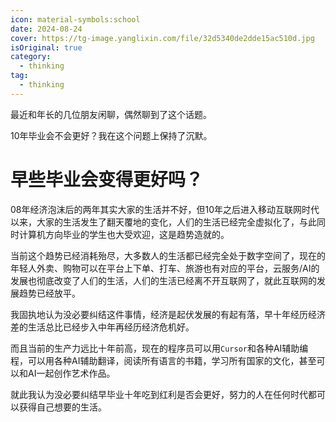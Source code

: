 ```yaml
---
icon: material-symbols:school
date: 2024-08-24
cover: https://tg-image.yanglixin.com/file/32d5340de2dde15ac510d.jpg
isOriginal: true
category:
  - thinking
tag:
  - thinking
---
```


最近和年长的几位朋友闲聊，偶然聊到了这个话题。

10年毕业会不会更好？我在这个问题上保持了沉默。

# 早些毕业会变得更好吗？

08年经济泡沫后的两年其实大家的生活并不好，但10年之后进入移动互联网时代以来，大家的生活发生了翻天覆地的变化，人们的生活已经完全虚拟化了，与此同时计算机方向毕业的学生也大受欢迎，这是趋势造就的。

当前这个趋势已经消耗殆尽，大多数人的生活都已经完全处于数字空间了，现在的年轻人外卖、购物可以在平台上下单、打车、旅游也有对应的平台，云服务/AI的发展也彻底改变了人们的生活，人们的生活已经离不开互联网了，就此互联网的发展趋势已经放平。

我固执地认为没必要纠结这件事情，经济是起伏发展的有起有落，早十年经历经济差的生活总比已经步入中年再经历经济危机好。

而且当前的生产力远比十年前高，现在的程序员可以用`Cursor`和各种AI辅助编程，可以用各种AI辅助翻译，阅读所有语言的书籍，学习所有国家的文化，甚至可以和AI一起创作艺术作品。

就此我认为没必要纠结早毕业十年吃到红利是否会更好，努力的人在任何时代都可以获得自己想要的生活。

